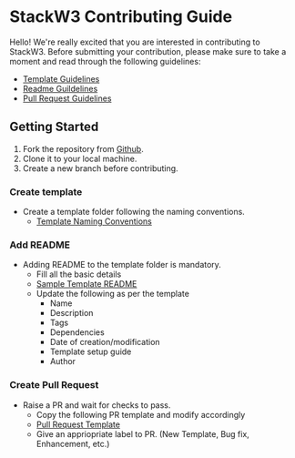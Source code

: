 # StackW3 Contributing Guide

Hello! We're really excited that you are interested in contributing to StackW3. Before submitting your contribution, please make sure to take a moment and read through the following guidelines:

- [Template Guidelines](#create-template)
- [Readme Guildelines](#add-readme)
- [Pull Request Guidelines](#create-pull-request)

## Getting Started

1. Fork the repository from [Github](https://github.com/stackw3/templates).
2. Clone it to your local machine.
3. Create a new branch before contributing.

### Create template

- Create a template folder following the naming conventions.
  - [Template Naming Conventions](https://github.com/stackw3/docs/blob/main/TEMPLATE_NAMING_CONVENTIONS.md)

### Add README

- Adding README to the template folder is mandatory.
  - Fill all the basic details
  - [Sample Template README](https://github.com/stackw3/docs/blob/main/SAMPLE_TEMPLATE_README.md)
  - Update the following as per the template
    - Name
    - Description
    - Tags
    - Dependencies
    - Date of creation/modification
    - Template setup guide
    - Author

### Create Pull Request

- Raise a PR and wait for checks to pass.
  - Copy the following PR template and modify accordingly
  - [Pull Request Template](https://github.com/stackw3/templates/blob/main/.github/PULL_REQUEST_TEMPLATE.md)
  - Give an appriopriate label to PR. (New Template, Bug fix, Enhancement, etc.)
